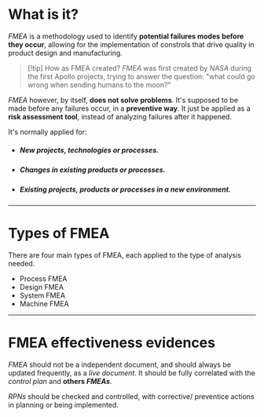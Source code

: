 # What is it?

*FMEA* is a methodology used to identify **potential failures modes before they occur**, allowing for the implementation of constrols that drive quality in product design and manufacturing.

>[!tip] How as FMEA created?
> *FMEA* was first created by *NASA* during the first Apollo projects, trying to answer the question: "what could go wrong when sending humans to the moon?"

*FMEA* however, by itself, **does not solve problems**. It's supposed to be made before any failures occur, in a **preventive way**. It just be applied as a **risk assessment tool**, instead of analyzing failures after it happened.

It's normally applied for:

- ##### New projects, technologies or processes.
- ##### Changes in existing products or processes.
- ##### Existing projects, products or processes in a new environment.	
___
# Types of FMEA

There are four main types of FMEA, each applied to the type of analysis needed.
- Process FMEA
- Design FMEA
- System FMEA
- Machine FMEA
___
# FMEA effectiveness evidences

*FMEA* should not be a independent document, and should always be updated frequently, as a *live document*. It should be fully correlated with the *control plan* and **others *FMEAs***. 

*RPNs* should be checked and controlled, with corrective/ preventice actions in planning or being implemented.